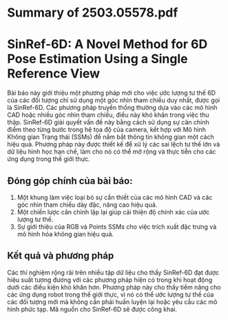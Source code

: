 # Summary of 2503.05578.pdf

# SinRef-6D: A Novel Method for 6D Pose Estimation Using a Single Reference View

Bài báo này giới thiệu một phương pháp mới cho việc ước lượng tư thế 6D của các đối tượng chỉ sử dụng một góc nhìn tham chiếu duy nhất, được gọi là SinRef-6D. Các phương pháp truyền thống thường dựa vào các mô hình CAD hoặc nhiều góc nhìn tham chiếu, điều này khó khăn trong việc thu thập. SinRef-6D giải quyết vấn đề này bằng cách sử dụng sự căn chỉnh điểm theo từng bước trong hệ tọa độ của camera, kết hợp với Mô hình Không gian Trạng thái (SSMs) để nắm bắt thông tin không gian một cách hiệu quả. Phương pháp này được thiết kế để xử lý các sai lệch tư thế lớn và dữ liệu hình học hạn chế, làm cho nó có thể mở rộng và thực tiễn cho các ứng dụng trong thế giới thực.

## Đóng góp chính của bài báo:
1. Một khung làm việc loại bỏ sự cần thiết của các mô hình CAD và các góc nhìn tham chiếu dày đặc, nâng cao hiệu quả.
2. Một chiến lược căn chỉnh lặp lại giúp cải thiện độ chính xác của ước lượng tư thế.
3. Sự giới thiệu của RGB và Points SSMs cho việc trích xuất đặc trưng và mô hình hóa không gian hiệu quả.

## Kết quả và phương pháp
Các thí nghiệm rộng rãi trên nhiều tập dữ liệu cho thấy SinRef-6D đạt được hiệu suất tương đương với các phương pháp hiện có trong khi hoạt động dưới các điều kiện khó khăn hơn. Phương pháp này cho thấy tiềm năng cho các ứng dụng robot trong thế giới thực, vì nó có thể ước lượng tư thế của các đối tượng mới mà không cần phải huấn luyện lại hoặc yêu cầu các mô hình phức tạp. Mã nguồn cho SinRef-6D sẽ được công khai.

